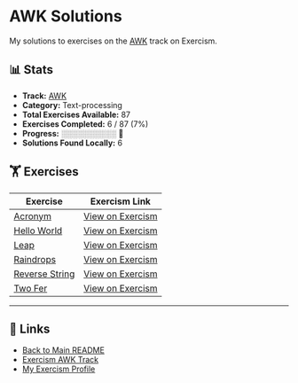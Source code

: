 # AWK Solutions

My solutions to exercises on the [AWK](https://exercism.org/tracks/awk) track on Exercism.

## 📊 Stats

- **Track:** [AWK](https://exercism.org/tracks/awk)
- **Category:** Text-processing
- **Total Exercises Available:** 87
- **Exercises Completed:** 6 / 87 (7%)
- **Progress:** ░░░░░░░░░░ 🔴
- **Solutions Found Locally:** 6

## 🏋️ Exercises

| Exercise | Exercism Link |
|----------|---------------|
| [Acronym](acronym/README.md) | [View on Exercism](https://exercism.org/tracks/awk/exercises/acronym) |
| [Hello World](hello-world/README.md) | [View on Exercism](https://exercism.org/tracks/awk/exercises/hello-world) |
| [Leap](leap/README.md) | [View on Exercism](https://exercism.org/tracks/awk/exercises/leap) |
| [Raindrops](raindrops/README.md) | [View on Exercism](https://exercism.org/tracks/awk/exercises/raindrops) |
| [Reverse String](reverse-string/README.md) | [View on Exercism](https://exercism.org/tracks/awk/exercises/reverse-string) |
| [Two Fer](two-fer/README.md) | [View on Exercism](https://exercism.org/tracks/awk/exercises/two-fer) |

---

## 🔗 Links

- [Back to Main README](../README.md)
- [Exercism AWK Track](https://exercism.org/tracks/awk)
- [My Exercism Profile](https://exercism.org/profiles/princemuel)
